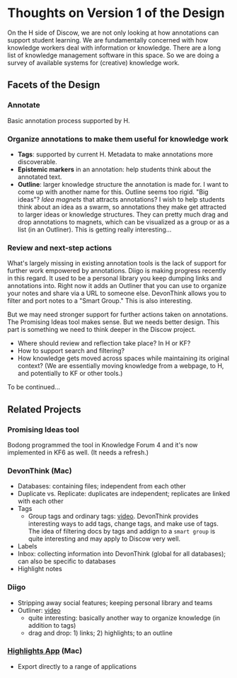 Thoughts on Version 1 of the Design
====================================

On the H side of Discow, we are not only looking at how annotations can support student learning. We are fundamentally concerned with how knowledge workers deal with information or knowledge. There are a long list of knowledge management software in this space. So we are doing a survey of available systems for (creative) knowledge work.

## Facets of the Design

### Annotate

Basic annotation process supported by H.

### Organize annotations to make them useful for knowledge work

- **Tags**: supported by current H. Metadata to make annotations more discoverable.
- **Epistemic markers** in an annotation: help students think about the annotated text.
- **Outline**: larger knowledge structure the annotation is made for. I want to come up with another name for this. Outline seems too rigid. "Big ideas"? *Idea magnets* that attracts annotations? I wish to help students think about an idea as a swarm, so annotations they make get attracted to larger ideas or knowledge structures. They can pretty much drag and drop annotations to magnets, which can be visualized as a group or as a list (in an Outliner). This is getting really interesting...

### Review and next-step actions

What's largely missing in existing annotation tools is the lack of support for further work empowered by annotations. Diigo is making progress recently in this regard. It used to be a personal library you keep dumping links and annotations into. Right now it adds an Outliner that you can use to organize your notes and share via a URL to someone else. DevonThink allows you to filter and port notes to a "Smart Group." This is also interesting.

But we may need stronger support for further actions taken on annotations. The Promising Ideas tool makes sense. But we needs better design. This part is something we need to think deeper in the Discow project.

- Where should review and reflection take place? In H or KF?
- How to support search and filtering?
- How knowledge gets moved across spaces while maintaining its original context? (We are essentially moving knowledge from a webpage, to H, and potentially to KF or other tools.)

To be continued...

## Related Projects

### Promising Ideas tool

Bodong programmed the tool in Knowledge Forum 4 and it's now implemented in KF6 as well. (It needs a refresh.)

### DevonThink (Mac)

- Databases: containing files; independent from each other
- Duplicate vs. Replicate: duplicates are independent; replicates are linked with each other
- Tags
  - Group tags and ordinary tags: [video](https://www.youtube.com/watch?v=di3MlFLMOf4). DevonThink provides interesting ways to add tags, change tags, and make use of tags. The idea of filtering docs by tags and addign to a `smart group` is quite interesting and may apply to Discow very well.
- Labels
- Inbox: collecting information into DevonThink (global for all databases); can also be specific to databases
- Highlight notes

### Diigo

- Stripping away social features; keeping personal library and teams
- Outliner: [video](https://www.youtube.com/watch?v=-8yoSzn6Fp8)
  - quite interesting: basically another way to organize knowledge (in addition to tags)
  - drag and drop: 1) links; 2) highlights; to an outline


### [Highlights App](http://highlightsapp.net/) (Mac)

- Export directly to a range of applications
